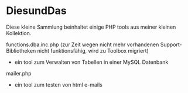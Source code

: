 DiesundDas
==========

Diese kleine Sammlung beinhaltet einige PHP tools aus meiner kleinen Kollektion.

functions.dba.inc.php (zur Zeit wegen nicht mehr vorhandenen Support-Bibliotheken nicht funktionsfähig, wird zu Toolbox migriert) 
- ein tool zum Verwalten von Tabellen in einer MySQL Datenbank

mailer.php
- ein tool zum testen von html e-mails
